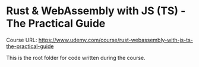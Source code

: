 # Rust & WebAssembly with JS (TS) - The Practical Guide
Course URL: https://www.udemy.com/course/rust-webassembly-with-js-ts-the-practical-guide

This is the root folder for code written during the course.